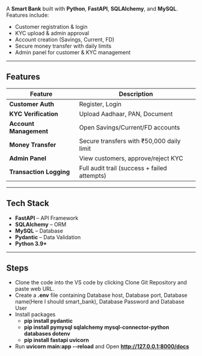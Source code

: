 A **Smart Bank** built with **Python**, **FastAPI**, **SQLAlchemy**, and **MySQL**. Features include:

- Customer registration & login
- KYC upload & admin approval
- Account creation (Savings, Current, FD)
- Secure money transfer with daily limits
- Admin panel for customer & KYC management

---

## Features

| Feature | Description |
|-------|-----------|
| **Customer Auth** | Register, Login |
| **KYC Verification** | Upload Aadhaar, PAN, Document |
| **Account Management** | Open Savings/Current/FD accounts |
| **Money Transfer** | Secure transfers with ₹50,000 daily limit |
| **Admin Panel** | View customers, approve/reject KYC |
| **Transaction Logging** | Full audit trail (success + failed attempts) |

---

## Tech Stack

- **FastAPI** – API Framework
- **SQLAlchemy** – ORM
- **MySQL** – Database
- **Pydantic** – Data Validation
- **Python 3.9+**

---

## Steps
- Clone the code into the VS code by clicking Clone Git Repository and paste web URL.
- Create a **.env** file containing Database host, Database port, Database name(Here I should smart_bank), Database Password and Database User
- Install packages
    - **pip install pydantic**
    - **pip install pymysql sqlalchemy mysql-connector-python databases dotenv**
    - **pip install fastapi uvicorn**
- Run **uvicorn main:app --reload** and Open **http://127.0.0.1:8000/docs**
 
